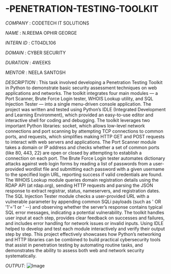 # -PENETRATION-TESTING-TOOLKIT

*COMPANY* : CODETECH IT SOLUTIONS

*NAME* : N.REEMA OPHIR GEORGE

*INTERN ID* : CT04DL106

*DOMAIN* : CYBER SECURITY

*DURATION* : 4WEEKS

*MENTOR* : NEELA SANTOSH

*DESCRIPTION* : This task involved developing a Penetration Testing Toolkit in Python to demonstrate basic security assessment techniques on web applications and networks. The toolkit integrates four main modules — a Port Scanner, Brute Force Login tester, WHOIS Lookup utility, and SQL Injection Tester — into a single menu-driven console application. The project was written and tested using Python’s IDLE (Integrated Development and Learning Environment), which provided an easy-to-use editor and interactive shell for coding and debugging. The toolkit leverages two important Python libraries: socket, which allows low-level network connections and port scanning by attempting TCP connections to common ports, and requests, which simplifies making HTTP GET and POST requests to interact with web servers and applications. The Port Scanner module takes a domain or IP address and checks whether a set of common ports (like 80, 443, 22) are open or closed by attempting to establish a connection on each port. 
The Brute Force Login tester automates dictionary attacks against web login forms by reading a list of passwords from a user-provided wordlist file and submitting each password with a given username to the specified login URL, reporting success if valid credentials are found. The WHOIS Lookup module queries domain registration details using the RDAP API (at rdap.org), sending HTTP requests and parsing the JSON response to extract registrar, status, nameservers, and registration dates.
The SQL Injection Tester module checks a user-provided URL with a vulnerable parameter by appending common SQLi payloads (such as ' OR '1'='1 or ' --) and observing whether the server’s response contains typical SQL error messages, indicating a potential vulnerability. The toolkit handles user input at each step, provides clear feedback on successes and failures, and includes error handling for network issues or invalid inputs. Using IDLE helped to develop and test each module interactively and verify their output step by step. This project effectively showcases how Python’s networking and HTTP libraries can be combined to build practical cybersecurity tools that assist in penetration testing by automating routine tasks, and demonstrates the ability to assess both web and network security systematically.

*OUTPUT*: ![Image](https://github.com/user-attachments/assets/b7c26be9-bc27-4886-bad7-41a4f687756a)
